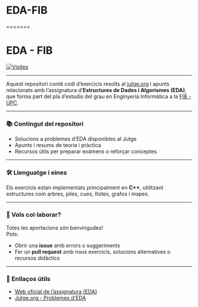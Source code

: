 # EDA-FIB
=======
# EDA - FIB  
[![Visites](https://hits.dwyl.com/amara213/Estructuras-Datos-Algoritmos-EDA-FIB.svg?style=flat-square)](http://hits.dwyl.com/amara213/Estructuras-Datos-Algoritmos-EDA-FIB)  


---

Aquest repositori conté codi d’exercicis resolts al [jutge.org](https://jutge.org) i apunts relacionats amb l’assignatura d’**Estructures de Dades i Algorismes (EDA)**, que forma part del pla d’estudis del grau en Enginyeria Informàtica a la [FIB - UPC](https://www.fib.upc.edu).

---

### 📚 Contingut del repositori  
- Solucions a problemes d’EDA disponibles al Jutge  
- Apunts i resums de teoria i pràctica  
- Recursos útils per preparar exàmens o reforçar conceptes

---

### 🛠️ Llenguatge i eines  
Els exercicis estan implementats principalment en **C++**, utilitzant estructures com arbres, piles, cues, llistes, grafos i mapes.

---

### 🙌 Vols col·laborar?  
Totes les aportacions són benvingudes!  
Pots:
- Obrir una **issue** amb errors o suggeriments  
- Fer un **pull request** amb nous exercicis, solucions alternatives o recursos didàctics

---

### 🔗 Enllaços útils  
- [Web oficial de l’assignatura (EDA)](https://docencia.ac.upc.edu/FIB/grau/EDA/)
- [Jutge.org - Problemes d'EDA](https://jutge.org/problems)

